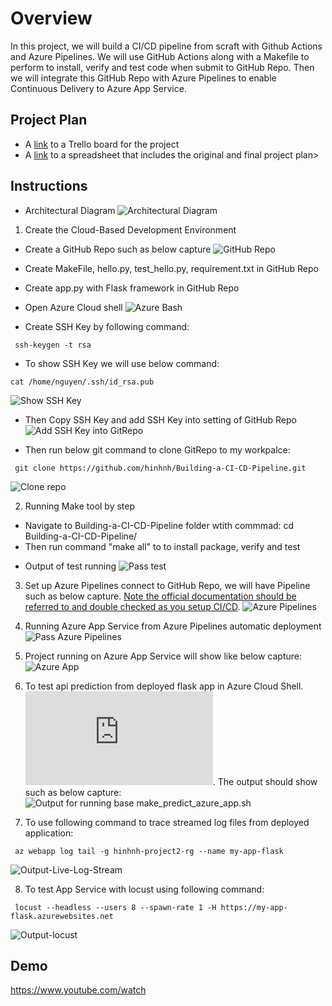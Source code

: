 # Overview

In this project, we will build a CI/CD pipeline from  scraft with  Github Actions and Azure Pipelines. We will use GitHub Actions along with a Makefile to perform  to install, verify and test code when submit to GitHub Repo. Then we will integrate this GitHub Repo with Azure Pipelines to enable Continuous Delivery to Azure App Service.

## Project Plan

* A [link](https://trello.com/b/0loSqcDf/building-a-ci-cd-pipeline) to a Trello board for the project
* A [link](Plan-Project-CI-CD-Worksheet.xlsx) to a spreadsheet that includes the original and final project plan>

## Instructions

* Architectural Diagram 
![Architectural Diagram](Architectural-Diagram.png)


1. Create the Cloud-Based Development Environment

* Create a GitHub Repo such as below capture
![GitHub Repo](Create-GitHub-Repo.jpg)

* Create  MakeFile, hello.py, test_hello.py, requirement.txt in GitHub Repo
* Create app.py with Flask framework in GitHub Repo

* Open Azure Cloud shell
![Azure Bash](Output_open_cloud_shell.jpg)

* Create SSH Key by following command:
```
 ssh-keygen -t rsa
```

* To show SSH Key we will use below command: 
```
cat /home/nguyen/.ssh/id_rsa.pub
```
![Show SSH Key](Output_create-ssh-key.jpg)

* Then Copy SSH Key and add SSH Key into setting of GitHub Repo
![Add SSH Key into GitRepo](Oupt-add-ssh-keys-into-Git-setting.jpg)

* Then run below git command to clone GitRepo to my workpalce:
```
 git clone https://github.com/hinhnh/Building-a-CI-CD-Pipeline.git
```
![Clone repo](Output_clone-project-code-by-ssh-key.jpg)

2. Running Make tool by step
 - Navigate to Building-a-CI-CD-Pipeline folder wtith commmad: cd Building-a-CI-CD-Pipeline/
 - Then run command "make all" to to install package, verify and test 
 * Output of test running
 ![Pass test](Output-Test-Pass.jpg)

3. Set up Azure Pipelines connect to GitHub Repo, we will have Pipeline such as below capture. [Note the official documentation should be referred to and double checked as you setup CI/CD](https://docs.microsoft.com/en-us/azure/devops/pipelines/ecosystems/python-webapp?view=azure-devops).
![Azure Pipelines](Output-Azure-Pipelines.jpg)

4. Running Azure App Service from Azure Pipelines automatic deployment
![Pass Azure Pipelines](Output-run-build-Azure-Pipelines-success.jpg)


5. Project running on Azure App Service will show like below capture:
![Azure App](Output-run-app-service.jpg)


6. To test api prediction from deployed flask app in Azure Cloud Shell.  
![Use this file as a template for the deployed prediction](https://github.com/udacity/nd082-Azure-Cloud-DevOps-Starter-Code/blob/master/C2-AgileDevelopmentwithAzure/project/starter_files/flask-sklearn/make_predict_azure_app.sh).
 The output should show such as below capture: 
 ![Output for running base make_predict_azure_app.sh](Output_run_make_predict_azure_app.jpg)

 7. To use following command to trace streamed log files from deployed application:
 ```
  az webapp log tail -g hinhnh-project2-rg --name my-app-flask
 ``` 
 ![Output-Live-Log-Stream](Output-Live-Log-Stream.jpg)

 8. To test App Service with locust using following command:
 ```
  locust --headless --users 8 --spawn-rate 1 -H https://my-app-flask.azurewebsites.net		
 ``` 
 ![Output-locust](Output-locust.jpg)


## Demo 

https://www.youtube.com/watch



